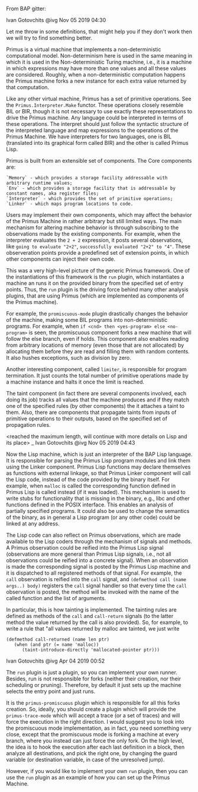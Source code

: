 From BAP gitter:

Ivan Gotovchits
@ivg
Nov 05 2019 04:30

Let me throw in some definitions, that might help you if they don't work then we will try to find something better.

Primus is a virtual machine that implements a non-deterministic computational model. Non-determinism here is used in the same meaning in which it is used in the Non-deterministic Turing machine, i.e., it is a machine in which expressions may have more than one values and all these values are considered. Roughly, when a non-deterministic computation happens the Primus machine forks a new instance for each extra value returned by that computation.

Like any other virtual machine, Primus has a set of primitive operations. See the `Primus.Interpreter.Make` functor. These operations closely resemble BIL or BIR, though it is not necessary to use exactly these representations to drive the Primus machine. Any language could be interpreted in terms of these operations. The interpret should just follow the syntactic structure of the interpreted language and map expressions to the operations of the Primus Machine. We have interpreters for two languages, one is BIL (translated into its graphical form called BIR) and the other is called Primus Lisp.

Primus is built from an extensible set of components. The Core components are:

    `Memory` - which provides a storage facility addressable with arbitrary runtime values;
    `Env` - which provides a storage facility that is addressable by constant names, aka register files;
    `Interpreter` - which provides the set of primitive operations;
    `Linker` - which maps program locations to code.

Users may implement their own components, which may affect the behavior of the Primus Machine in rather arbitrary but still limited ways. The main mechanism for altering machine behavior is through subscribing to the observations made by the existing components. For example, when the interpreter evaluates the `2 + 2` expression, it posts several observations, like `going to evaluate "2+2"`, `successfully evaluated "2+2" to "4"`. These observeration points provide a predefined set of extension points, in which other components can inject their own code.

This was a very high-level picture of the generic Primus framework. One of the instantiations of this framework is the `run` plugin, which instantiates a machine an runs it on the provided binary from the specified set of entry points. Thus, the `run` plugin is the driving force behind many other analysis plugins, that are using Primus (which are implemented as components of the Primus machine).

For example, the `promiscuous-mode` plugin drastically changes the behavior of the machine, making some BIL programs into non-deterministic programs. For example, when `if <cnd> then <yes-program> else <no-program>` is seen, the promiscuous component forks a new machine that will follow the else branch, even if <cnd> holds. This component also enables reading from arbitrary locations of memory (even those that are not allocated) by allocating them before they are read and filling them with random contents. It also hushes exceptions, such as division by zero.

Another interesting component, called `limiter`, is responsible for program termination. It just counts the total number of primitive operations made by a machine instance and halts it once the limit is reached.

The taint component (in fact there are several components involved, each doing its job) tracks all values that the machine produces and if they match one of the specified rules (by other components) the it attaches a taint to them. Also, there are components that propagate taints from inputs of primitive operations to their outputs, based on the specified set of propagation rules.

<reached the maximum length, will continue with more details on Lisp and its place>
_
Ivan Gotovchits
@ivg
Nov 05 2019 04:43

Now the Lisp machine, which is just an interpreter of the BAP Lisp language. It is responsible for parsing the Primus Lisp program modules and link them using the Linker component. Primus Lisp functions may declare themselves as functions with external linkage, so that Primus Linker component will call the Lisp code, instead of the code provided by the binary itself. For example, when `malloc` is called the corresponding function defined in Primus Lisp is called instead (if it was loaded). This mechanism is used to write stubs for functionality that is missing in the binary, e.g., libc and other functions defined in the POSIX interface. This enables an analysis of partially specified programs. It could also be used to change the semantics of the binary, as in general a Lisp program (or any other code) could be linked at any address.

The Lisp code can also reflect on Primus observations, which are made available to the Lisp coders through the mechanism of signals and methods. A Primus observation could be reified into the Primus Lisp signal (observations are more general than Primus Lisp signals, i.e., not all observations could be reified into a concrete signal). When an observation is made the corresponding signal is posted by the Primus Lisp machine and it is dispatched to all registered methods of that signal. For example, the `call` observation is reified into the `call` signal, and `(defmethod call (name args..) body)` registers the `call` signal handler so that every time the `call` observation is posted, the method will be invoked with the name of the called function and the list of arguments.

In particular, this is how tainting is implemented. The tainting rules are defined as methods of the `call` and `call-return` signals (to the latter method the value returned by the call is also provided). So, for example, to write a rule that "all values returned by malloc are tainted, we just write

```
(defmethod call-returned (name len ptr)
   (when (and ptr (= name 'malloc))
      (taint-introduce-directly 'mallocated-pointer ptr)))
```

Ivan Gotovchits
@ivg
Apr 04 2019 00:52

The `run` plugin is just a plugin, so you can implement your own runner. Besides, run is not responsible for forks (neither their creation, nor their scheduling or pruning). Therefore, by default it just sets up the machine selects the entry point and just runs.

It is the `primus-promiscuous` plugin which is responsible for all this forks creation. So, ideally, you should create a plugin which will provide the `primus-trace-mode` which will accept a trace (or a set of traces) and will force the execution in the right direction. I would suggest you to look into the promiscuous mode implementation, as in fact, you need something very close, except that the promiscuous mode is forking a machine at every branch, where you instead can just force the only fork. On the high level, the idea is to hook the execution after each last definition in a block, then analyze all destinations, and pick the right one, by changing the guard variable (or destination variable, in case of the unresolved jump).

However, if you would like to implement your own `run` plugin, then you can use the `run` plugin as an example of how you can set up the Primus Machine.
